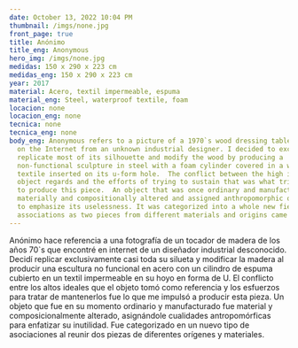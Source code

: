 ```yaml
---
date: October 13, 2022 10:04 PM
thumbnail: /imgs/none.jpg
front_page: true
title: Anónimo
title_eng: Anonymous
hero_img: /imgs/none.jpg
medidas: 150 x 290 x 223 cm
medidas_eng: 150 x 290 x 223 cm
year: 2017
material: Acero, textil impermeable, espuma
material_eng: Steel, waterproof textile, foam
locacion: none
locacion_eng: none
tecnica: none
tecnica_eng: none
body_eng: Anonymous refers to a picture of a 1970`s wood dressing table I found
  on the Internet from an unknown industrial designer. I decided to exclusively
  replicate most of its silhouette and modify the wood by producing a
  non-functional sculpture in steel with a foam cylinder covered in a waterproof
  textile inserted on its u-form hole.  The conflict between the high ideals the
  object regards and the efforts of trying to sustain that was what triggered me
  to produce this piece.  An object that was once ordinary and manufactured was
  materially and compositionally altered and assigned anthropomorphic qualities
  to emphasize its uselessness. It was categorized into a whole new field of
  associations as two pieces from different materials and origins came together.
---
```

Anónimo hace referencia a una fotografía de un tocador de madera de los años 70`s que encontré en internet de un diseñador industrial desconocido. Decidí replicar exclusivamente casi toda su silueta y modificar la madera al producir una escultura no funcional en acero con un cilindro de espuma cubierto en un textil impermeable en su hoyo en forma de U. El conflicto entre los altos ideales que el objeto tomó como referencia y los esfuerzos para tratar de mantenerlos fue lo que me impulsó a producir esta pieza. Un objeto que fue en su momento ordinario y manufacturado fue material y composicionalmente alterado, asignándole cualidades antropomórficas para enfatizar su inutilidad. Fue categorizado en un nuevo tipo de asociaciones al reunir dos piezas de diferentes orígenes y materiales.
